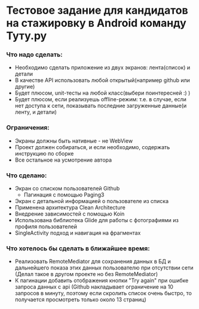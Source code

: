 # Тестовое задание для кандидатов на стажировку в Android команду Туту.ру
### Что надо сделать:
+ Необходимо сделать приложение из двух экранов: лента(список) и детали
+ В качестве API использовать любой открытый(например github или другие)
+ Будет плюсом, unit-тесты на любой класс(выбери поинтересней :) )
+ Будет плюсом, если реализуешь offline-режим: т.е. в случае, если нет доступа к сети, показывать последние загруженные данные(и ленту, и детали)
### Ограничения:
+ Экраны должны быть нативные - не WebView
+ Проект должен собираться, и если необходимо, содержать инструкцию по сборке
+ Все остальное на усмотрение автора
### Что сделано:
+ Экран со списком пользователей Github
    + Пагинация с помощью Paging3
+ Экран с детальной информацией о пользователе из списка
+ Применена архитектура Clean Architecture
+ Внедрение зависимостей с помощью Koin
+ Использована библиотека Glide для работы с фотографиями из профиля пользователей
+ SingleActivity подход и навигация на фрагментах

### Что хотелось бы сделать в ближайшее время:
+ Реализовать RemoteMediator для сохранения данных в БД и дальнейшего показа этих данных пользователю при отсутствии сети (Делал такое в другом проекте но без RemoteMediator)
+ К пагинации добавить отображения кнопки "Try again" при ошибке запроса данных с api (Github накладывает ограничение на 10 запросов в минуту, поэтому если скролить список очень быстро, то получается просмотреть только около 13 страниц)
